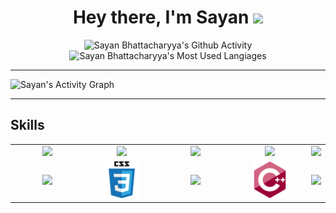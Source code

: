 <h1 align="center"> Hey there, I'm Sayan <img src="https://raw.githubusercontent.com/MartinHeinz/MartinHeinz/master/wave.gif" width="60"></h1>
<div align="center">
  <img src="https://github-readme-stats.vercel.app/api?username=Sayan3990&theme=chartreuse-dark&show_icons=true&hide_border=true" alt ="Sayan Bhattacharyya's Github Activity" height="175px">
  <img src="https://github-readme-stats.vercel.app/api/top-langs/?username=Sayan3990&langs_count=6&layout=compact&hide_border=true&theme=chartreuse-dark&show_icons=true&" alt ="Sayan Bhattacharyya's Most Used Langiages" height="175px">
</div>
<hr>
<img alt="Sayan's Activity Graph" src="https://activity-graph.herokuapp.com/graph?username=Sayan3990&bg_color=000000&color=39FF14&line=FF0&point=F00&hide_border=true" />
<hr>
<h2 align="left"> Skills </h2>
<table align="center" width="100">
<tr>
    <td align='center' width="190">
        <img src="https://github.com/abranhe/programming-languages-logos/blob/master/src/javascript/javascript.svg" width="60">
    </td>
    <td align='center' width="190">
        <img src="https://www.vectorlogo.zone/logos/typescriptlang/typescriptlang-icon.svg">
    </td>
    <td align='center' width="190">
        <img src="https://www.vectorlogo.zone/logos/reactjs/reactjs-ar21.svg">
    </td>
    <td align='center'>
        <img src="https://www.vectorlogo.zone/logos/nodejs/nodejs-ar21.svg">
    </td>
    <td align='center'>
        <img src="https://www.vectorlogo.zone/logos/expressjs/expressjs-ar21.svg">
    </td>
</tr>
<tr>
    <td align='center'>
        <img src="https://www.vectorlogo.zone/logos/w3_html5/w3_html5-ar21.svg">
    </td>
    <td align='center'>
        <img src="https://raw.githubusercontent.com/devicons/devicon/0d6c64dbbf311879f7d563bfc3ccf559f9ed111c/icons/css3/css3-original-wordmark.svg" width="60">
    </td>
    <td align='center'>
        <img src="https://www.vectorlogo.zone/logos/mongodb/mongodb-ar21.svg">
    </td>
    <td align='center' width="190">
        <img src="https://github.com/devicons/devicon/blob/master/icons/cplusplus/cplusplus-original.svg" width="60">
    </td>
    <td align='center'>
        <img src="https://www.vectorlogo.zone/logos/firebase/firebase-ar21.svg">
    </td>
</tr>
</table>
